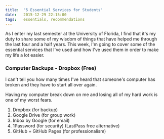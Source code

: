 ```yaml
---
title:  "5 Essential Services for Students"
date:   2015-12-29 22:15:00
tags:   essentials, recommendations
---
```


As I enter my last semester at the University of Florida, I find that it's my duty to share some of my wisdom of things that have helped me through the last four and a half years. This week, I'm going to cover some of the essential services that I've used and how I've used them in order to make my life a lot easier.

### Computer Backups - Dropbox (Free)

I can't tell you how many times I've heard that someone's computer has broken and they have to start all over again.

Having my computer break down on me and losing all of my hard work is one of my worst fears.


1. Dropbox (for backup)
2. Google Drive (for group work)
3. Inbox by Google (for email)
4. 1Password (for security) (LastPass free alternative)
5. GitHub + GitHub Pages (for professionalism)

